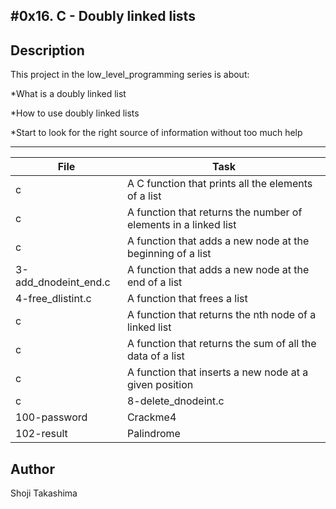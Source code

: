 #0x16. C - Doubly linked lists
---
## Description

This project in the low_level_programming series is about:

*What is a doubly linked list

*How to use doubly linked lists

*Start to look for the right source of information without too much help

---
File|Task
---|---
c | A C function that prints all the elements of a list
c | A function that returns the number of elements in a linked list
c | A function that adds a new node at the beginning of a list
3-add_dnodeint_end.c | A function that adds a new node at the end of a list
4-free_dlistint.c | A function that frees a list
c | A function that returns the nth node of a linked list
c | A function that returns the sum of all the data of a list
c | A function that inserts a new node at a given position
c | 8-delete_dnodeint.c
100-password | Crackme4
102-result | Palindrome

## Author
 Shoji Takashima
